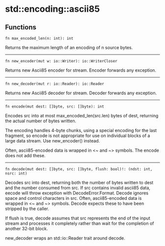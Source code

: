 # std::encoding::ascii85

## Functions

```jule
fn max_encoded_len(n: int): int
```
Returns the maximum length of an encoding of n source bytes.

----

```jule
fn new_encoder(mut w: io::Writer): io::WriterCloser
```
Returns new Ascii85 encoder for stream.
Encoder forwards any exception.

---

```jule
fn new_decoder(mut r: io::Reader): io::Reader
```
Returns new Ascii85 decoder for stream.
Decoder forwards any exception.

---

```jule
fn encode(mut dest: []byte, src: []byte): int
```
Encodes src into at most max_encoded_len(src.len) bytes of dest, returning the actual number of bytes written.

The encoding handles 4-byte chunks, using a special encoding for the last fragment, so encode is not appropriate for use on individual blocks of a large data stream. Use new_encoder() instead.

Often, ascii85-encoded data is wrapped in <~ and ~> symbols. The encode does not add these.

---

```jule
fn decode(mut dest: []byte, src: []byte, flush: bool)!: (ndst: int, nsrc: int)
```
Decodes src into dest, returning both the number of bytes written to dest and the number consumed from src. If src contains invalid ascii85 data, eecode will throw exception with DecodeError.Format. Decode ignores space and control characters in src. Often, ascii85-encoded data is wrapped in <~ and ~> symbols. Decode expects these to have been stripped by the caller.

If flush is true, decode assumes that src represents the end of the input stream and processes it completely rather than wait for the completion of another 32-bit block.

new_decoder wraps an std::io::Reader trait around decode.
